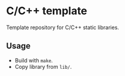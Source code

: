 # C/C++ template
Template repository for C/C++ static libraries.

## Usage
- Build with `make`.
- Copy library from `lib/`.
